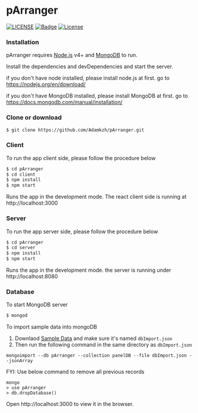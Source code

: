 # pArranger

[![LICENSE](https://img.shields.io/badge/license-Anti%20996-blue.svg)](https://github.com/996icu/996.ICU/blob/master/LICENSE)
[![Badge](https://img.shields.io/badge/link-996.icu-red.svg)](https://996.icu/#/zh_CN)
[![License](https://img.shields.io/npm/l/@angular/cli.svg)](/LICENSE) 
### Installation

pArranger requires [Node.js](https://nodejs.org/) v4+ and [MongoDB](https://docs.mongodb.com/manual/introduction/) to run.

Install the dependencies and devDependencies and start the server.

if you don't have node installed, please install node.js at first. go to https://nodejs.org/en/download/ 

if you don't have MongoDB installed, please install MongoDB at first. go to https://docs.mongodb.com/manual/installation/


### Clone or download 
```sh
$ git clone https://github.com/Adamkzh/pArranger.git
```

### Client 
To run the app client side, please follow the procedure below

```sh
$ cd pArranger
$ cd client
$ npm install 
$ npm start
```
Runs the app in the development mode.
The react client side is running at http://localhost:3000 

### Server 
To run the app server side, please follow the procedure below

```sh
$ cd pArranger
$ cd server
$ npm install 
$ npm start
```
Runs the app in the development mode.
the server is running under http://localhost:8080 

### Database

To start MongoDB server

```sh
$ mongod
```

To import sample data into mongoDB
1. Downlaod [Sample Data](https://drive.google.com/open?id=1P_xRJbJMn_P7vDBPV9rMT34c--0ijmO8)
and make sure it's named `dbImport.json`
2. Then run the following command in the same directory as `dbImport.json`
```
mongoimport --db pArranger --collection panelDB --file dbImport.json --jsonArray
```
FYI: Use below command to remove all previous records
```
mongo
> use pArranger
> db.dropDatabase()
```

Open http://localhost:3000 to view it in the browser.
